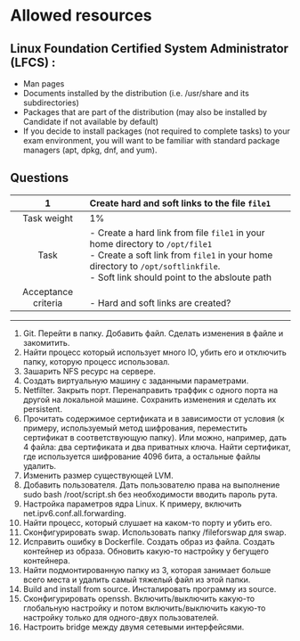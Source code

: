 # Allowed resources

## **Linux Foundation Certified System Administrator (LFCS) :**

- Man pages
- Documents installed by the distribution (i.e. /usr/share and its subdirectories)
- Packages that are part of the distribution (may also be installed by Candidate if not available by default)
- If you decide to install packages (not required to complete tasks) to your exam environment, you will want to be familiar with standard package managers (apt, dpkg, dnf, and yum).

## Questions

|        **1**        | **Create hard and soft links to the file `file1`**                                                                                                                                                                     |
| :-----------------: | :--------------------------------------------------------------------------------------------------------------------------------------------------------------------------------------------------------------------- |
|     Task weight     | 1%                                                                                                                                                                                                                     |
|        Task         | - Create a hard link from file `file1` in your home directory to `/opt/file1`<br/>- Create a soft link from `file1` in your home directory to `/opt/softlinkfile`.<br/>  - Soft link should point to the absloute path |
| Acceptance criteria | <br/> - Hard and soft links are created?                                                                                                                                                                               |

---
1. Git. Перейти в папку. Добавить файл. Сделать изменения в файле и закомитить.
2. Найти процесс который использует много IO, убить его и отключить папку, которую процесс использовал.
3. Зашарить NFS ресурс на сервере.
4. Создать виртуальную машину с заданными параметрами.
5. Netfilter. Закрыть порт. Перенаправить траффик с одного порта на другой на локальной машине. Сохранить изменения и сделать их persistent.
6. Прочитать содержимое сертификата и в зависимости от условия (к примеру, используемый метод шифрования, переместить сертификат в соответствующую папку). Или можно, например, дать 4 файла: два сертификата и два приватных ключа. Найти сертификат, где используется шифрование 4096 бита, а остальные файлы удалить.
7. Изменить размер существующей LVM. 
8. Добавить пользователя. Дать пользователю права на выполнение sudo bash /root/script.sh без необходимости вводить пароль рута.
9. Настройка параметров ядра Linux. К примеру, включить net.ipv6.conf.all.forwarding.
12. Найти процесс, который слушает на каком-то порту и убить его.
13. Сконфигурировать swap. Использовать папку /fileforswap для swap.
14. Исправить ошибку в Dockerfile. Создать образ из файла. Создать контейнер из образа. Обновить какую-то настройку у бегущего контейнера.
15. Найти подмонтированную папку из 3, которая занимает больше всего места и удалить самый тяжелый файл из этой папки.
16. Build and install from source. Инсталировать программу из source.
17. Сконфигурировать openssh. Включить/выключить какую-то глобальную настройку и потом включить/выключить какую-то настройку только для одного-двух пользователей.
18. Настроить bridge между двумя сетевыми интерфейсями. 
